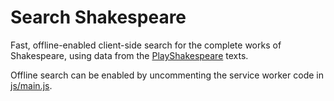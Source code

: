 # Search Shakespeare

Fast, offline-enabled client-side search for the complete works of Shakespeare, using data from the [PlayShakespeare](https://www.playshakespeare.com) texts.

Offline search can be enabled by uncommenting the service worker code in [js/main.js](https://github.com/samdutton/shearch/blob/gh-pages/client/js/main.js).
